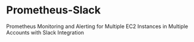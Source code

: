 # Prometheus-Slack
Prometheus Monitoring and Alerting for Multiple EC2 Instances in Multiple Accounts with Slack Integration

